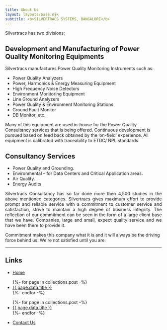 ```yaml
---
title: About Us
layout: layouts/base.njk
subtitle: <b>SILVERTRACS SYSTEMS, BANGALORE</b>
---
```



Silvertracs has two divisions:

##  Development and Manufacturing of Power Quality Monitoring Equipments

Silvertracs manufactures Power Quality Monitoring Instruments such as:

- Power Quality Analyzers
- Power, Harmonics & Energy Measuring Equipment
- High Frequency Noise Detectors
- Environment Monitoring Equipment
- Line Ground Analyzers
- Power Quality & Environment Monitoring Stations
- Ground Fault Monitor
- DB Monitor, etc.

Many of this equipment are used in-house for the Power Quality Consultancy services that is being offered. Continuous development is pursued based on feed back obtained by the ‘on-field’ experience.   All equipment is calibrated with traceability to ETDC/ NPL standards.


## Consultancy Services

- Power Quality and Grounding.
- Environmental – for Data Centers and Critical Application areas.
- Air Quality.
- Energy Audits

<p style="text-align:justify">Silvertracs Consultancy has so far done more then 4,500 studies in the above mentioned categories. Silvertracs gives maximum effort to provide prompt and reliable service with a commitment to customer service and satisfaction, strive to maintain a high degree of business integrity. The reflection of our commitment can be seen in the form of a large client base that we have. Companies, large and small, expect quality service and we have been there to provide it.</p>

Commitment makes this company what it is and it will always be the driving force behind us. We're not satisfied until you are.

<hr />

## Links

<ul>
	<li>
		<a href="\">Home</a>
	</li>
</ul>
<ul class="listing">
{%- for page in collections.post -%}
  <li>
    <a href="{{ page.url }}">{{ page.data.title }}</a>
  </li>
{%- endfor -%}
</ul>
<ul class="listing">
{%- for page in collections.post -%}
  <li>
    <a href="{{ page.url }}">{{ page.data.title }}</a>
  </li>
{%- endfor -%}
</ul>
<ul>
	<li>
		<a href="\contact-us">Contact Us</a>
	</li>
</ul>


